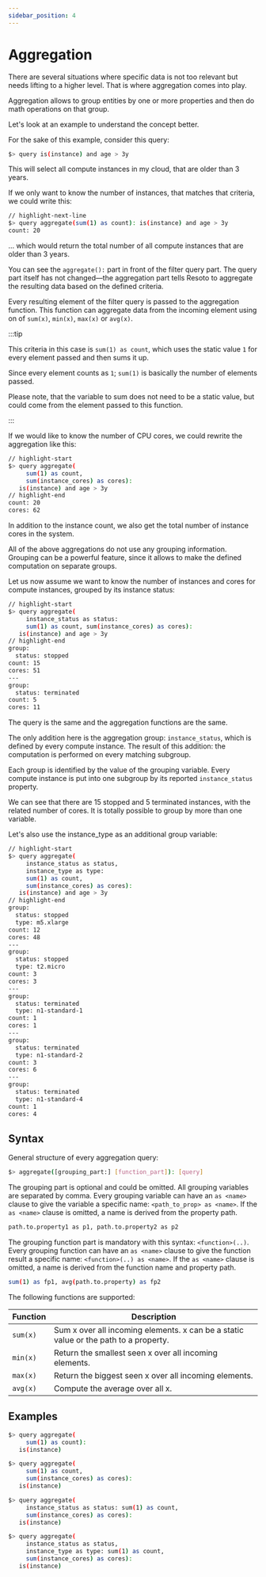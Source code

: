 ```yaml
---
sidebar_position: 4
---
```


# Aggregation

There are several situations where specific data is not too relevant but needs lifting to a higher level. That is where aggregation comes into play.

Aggregation allows to group entities by one or more properties and then do math operations on that group.

Let's look at an example to understand the concept better.

For the sake of this example, consider this query:

```bash
$> query is(instance) and age > 3y
```

This will select all compute instances in my cloud, that are older than 3 years.

If we only want to know the number of instances, that matches that criteria, we could write this:

```bash
// highlight-next-line
$> query aggregate(sum(1) as count): is(instance) and age > 3y
count: 20
```

… which would return the total number of all compute instances that are older than 3 years.

You can see the `aggregate():` part in front of the filter query part. The query part itself has not changed—the aggregation part tells Resoto to aggregate the resulting data based on the defined criteria.

Every resulting element of the filter query is passed to the aggregation function. This function can aggregate data from the incoming element using on of `sum(x)`, `min(x)`, `max(x)` or `avg(x)`.

:::tip

This criteria in this case is `sum(1) as count`, which uses the static value `1` for every element passed and then sums it up.

Since every element counts as `1`; `sum(1)` is basically the number of elements passed.

Please note, that the variable to sum does not need to be a static value, but could come from the element passed to this function.

:::

If we would like to know the number of CPU cores, we could rewrite the aggregation like this:

```bash
// highlight-start
$> query aggregate(
     sum(1) as count,
     sum(instance_cores) as cores):
   is(instance) and age > 3y
// highlight-end
count: 20
cores: 62
```

In addition to the instance count, we also get the total number of instance cores in the system.

All of the above aggregations do not use any grouping information. Grouping can be a powerful feature, since it allows to make the defined computation on separate groups.

Let us now assume we want to know the number of instances and cores for compute instances, grouped by its instance status:

```bash
// highlight-start
$> query aggregate(
     instance_status as status:
     sum(1) as count, sum(instance_cores) as cores):
   is(instance) and age > 3y
// highlight-end
group:
  status: stopped
count: 15
cores: 51
---
group:
  status: terminated
count: 5
cores: 11
```

The query is the same and the aggregation functions are the same.

The only addition here is the aggregation group: `instance_status`, which is defined by every compute instance. The result of this addition: the computation is performed on every matching subgroup.

Each group is identified by the value of the grouping variable. Every compute instance is put into one subgroup by its reported `instance_status` property.

We can see that there are 15 stopped and 5 terminated instances, with the related number of cores. It is totally possible to group by more than one variable.

Let's also use the instance_type as an additional group variable:

```bash
// highlight-start
$> query aggregate(
     instance_status as status,
     instance_type as type:
     sum(1) as count,
     sum(instance_cores) as cores):
   is(instance) and age > 3y
// highlight-end
group:
  status: stopped
  type: m5.xlarge
count: 12
cores: 48
---
group:
  status: stopped
  type: t2.micro
count: 3
cores: 3
---
group:
  status: terminated
  type: n1-standard-1
count: 1
cores: 1
---
group:
  status: terminated
  type: n1-standard-2
count: 3
cores: 6
---
group:
  status: terminated
  type: n1-standard-4
count: 1
cores: 4
```

## Syntax

General structure of every aggregation query:

```bash
$> aggregate([grouping_part:] [function_part]): [query]
```

The grouping part is optional and could be omitted. All grouping variables are separated by comma. Every grouping variable can have an `as <name>` clause to give the variable a specific name: `<path_to_prop> as <name>`. If the `as <name>` clause is omitted, a name is derived from the property path.

```bash
path.to.property1 as p1, path.to.property2 as p2
```

The grouping function part is mandatory with this syntax: `<function>(..)`. Every grouping function can have an `as <name>` clause to give the function result a specific name: `<function>(..) as <name>`. If the `as <name>` clause is omitted, a name is derived from the function name and property path.

```bash
sum(1) as fp1, avg(path.to.property) as fp2
```

The following functions are supported:

| Function | Description                                                                          |
| -------- | ------------------------------------------------------------------------------------ |
| `sum(x)` | Sum x over all incoming elements. x can be a static value or the path to a property. |
| `min(x)` | Return the smallest seen x over all incoming elements.                               |
| `max(x)` | Return the biggest seen x over all incoming elements.                                |
| `avg(x)` | Compute the average over all x.                                                      |

## Examples

```bash title="Count all instances in the system"
$> query aggregate(
     sum(1) as count):
   is(instance)
```

```bash title="Count all instances and instance cores in the system"
$> query aggregate(
     sum(1) as count,
     sum(instance_cores) as cores):
   is(instance)
```

```bash title="Same as above, but group all instances by status"
$> query aggregate(
     instance_status as status: sum(1) as count,
     sum(instance_cores) as cores):
   is(instance)
```

```bash title="Same as above, but group all instances by status and type"
$> query aggregate(
     instance_status as status,
     instance_type as type: sum(1) as count,
     sum(instance_cores) as cores):
   is(instance)
```
